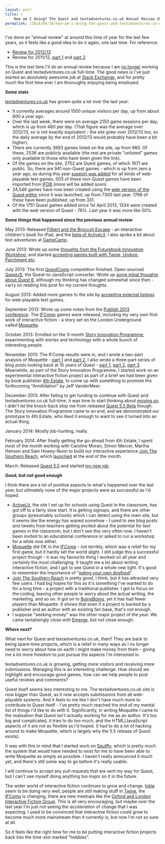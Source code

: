 ```yaml
---
layout: post
title: >
    How am I doing? The Quest and textadventures.co.uk Annual Review 2013/14
permalink: /2014/04/10/how-am-i-doing-the-quest-and-textadventures-co-uk-annual-review-201314/
---
```

I've done an "annual review" at around this time of year for the last few years, so it feels like a good idea to do it again, one last time. For reference:
<ul>
	<li><a href="http://blog.textadventures.co.uk/2013/05/07/how-am-i-doing-the-quest-annual-review-201213/">Review for 2012/13</a></li>
	<li>Review for 2011/12, <a href="http://blog.textadventures.co.uk/2012/04/03/a-year-of-full-time-questing-part-1/">part 1</a> and <a href="http://blog.textadventures.co.uk/2012/04/04/a-year-of-full-time-questing-part-2-the-appraisal/">part 2</a></li>
</ul>
This is the last time I'll do an annual review because I am <a href="http://blog.textadventures.co.uk/2013/12/16/starting-a-new-chapter/">no longer</a> working on Quest and textadventures.co.uk full-time. The good news is I've just started an absolutely awesome job at <a href="http://stackexchange.com/about/team">Stack Exchange</a>, and for pretty much the first time ever I am thoroughly enjoying being employed.

<strong>Some stats</strong>

<a href="http://textadventures.co.uk">textadventures.co.uk</a> has grown quite a lot over the last year:
<ul>
	<li>It currently averages around 1500 unique visitors per day, up from about 800 a year ago.</li>
	<li>Over the last week, there were on average 2150 game sessions per day, which is up from 480 per day. (That figure was the average over 2012/13, so is not exactly equivalent - the site grew over 2012/13 too, so the daily average by the end of 2012/13 would probably have been a bit higher).</li>
	<li>There are currently 3693 games listed on the site, up from 980. Of these, 2536 are publicly available (the rest are private "unlisted" games only available to those who have been given the link).</li>
	<li>Of the games on the site, 2752 are Quest games, of which 1671 are public. So, there are 941 non-Quest games - which is up from zero a year ago, as during this year <a title="More game listings, and an interactive fiction calendar" href="http://blog.textadventures.co.uk/2013/08/21/more-game-listings-and-an-interactive-fiction-calendar/">support was added</a> for all kinds of web-playable text games. 503 of these non-Quest games have been imported from <a href="http://ifdb.tads.org/">IFDB</a> (more will be added soon).</li>
	<li>24,548 games have now been created using the <a href="http://textadventures.co.uk/create">web version of the Quest editor</a> since it was launched, up from 7300 last year. 1766 of these have been published, up from 331.</li>
	<li>Of the 1751 Quest games added since 1st April 2013, 1334 were created with the web version of Quest - 76%. Last year it was more like 50%.</li>
</ul>
<strong>Some things that happened since the previous annual review</strong>

May 2013: Released <a href="http://blog.textadventures.co.uk/2013/05/19/filbert-and-the-broccoli-escape-an-interactive-childrens-book-for-ipad/">Filbert and the Broccoli Escape</a> - an interactive children's book for iPad, and the <a href="http://blog.textadventures.co.uk/2013/05/15/making-it-easier-to-use-text-adventures-and-quest-in-the-classroom-activelit/">beta of ActiveLit</a>. I also spoke a bit about text adventures at <a href="http://gamecamp.org.uk/">GameCamp</a>.

June 2013: Wrote up some <a href="http://blog.textadventures.co.uk/2013/06/03/the-future-of-digital-stories-thoughts-from-the-futurebook-innovation-workshop-2013/">thoughts from the Futurebook Innovation Workshop</a>, and started <a href="http://blog.textadventures.co.uk/2013/06/11/now-accepting-all-kinds-of-web-based-text-adventure-games/">accepting games built with Twine, Undum, Parchment etc</a>.

July 2013: The first <a href="http://blog.textadventures.co.uk/2013/07/15/questcomp-2013-the-results/">QuestComp</a> competition finished. Open-sourced <a href="https://github.com/textadventures/quest">QuestJS</a>, the Quest-to-JavaScript converter. Wrote up <a href="http://forum.textadventures.co.uk/viewtopic.php?f=15&amp;t=3816">some initial thoughts about Quest 6</a>, although my thinking has changed somewhat since then - carry on reading this post for my current thoughts.

August 2013: Added more games to the site by <a href="http://blog.textadventures.co.uk/2013/08/21/more-game-listings-and-an-interactive-fiction-calendar/">accepting external listings</a> for web-playable text games.

September 2013: Wrote up some notes from the <a href="http://blog.textadventures.co.uk/2013/09/30/notes-from-publish-2013-new-adventures-in-innovation/">Publish 2013 conference</a>. The <a href="http://www.ifcomp.org/">IFComp</a> games were released, including my very own first work of interactive fiction - a story set on the London Underground called <a href="http://textadventures.co.uk/games/view/zbzfpcnknu_vdjog-cbihw/moquette">Moquette</a>.

October 2013: Enrolled on the 3-month <a href="http://www.stellarnetwork.com/development-programme/">Story Innovation Programme</a>, experimenting with stories and technology with a whole bunch of interesting people.

November 2013: The IFComp results were in, and I wrote a two-part analysis of Moquette - <a href="http://blog.textadventures.co.uk/2013/11/19/moquette-in-the-ifcomp-post-mortem-and-review-roundup/">part 1</a> and <a href="http://blog.textadventures.co.uk/2013/11/26/building-moquette-simulating-the-london-underground-and-doing-pretty-things-with-text/">part 2</a>. I also wrote a three-part series of blog posts looking back at 15 years of Quest - <a href="http://blog.textadventures.co.uk/2013/11/07/quest-is-15/">part 1</a>, <a href="http://blog.textadventures.co.uk/2013/11/26/15-years-of-quest-part-2-1999-2000/">part 2</a>, <a href="http://blog.textadventures.co.uk/2013/11/27/15-years-of-quest-part-3-2000-2004-experimenting-with-multi-player/">part 3</a>. Meanwhile, as part of the Story Innovation Programme, I started work on an experimental interactive fiction project as part of a brief we had been given by book publisher <a href="http://www.4thestate.co.uk/">4th Estate</a>, to come up with something to promote the forthcoming "Annihilation" by Jeff VanderMeer.

December 2013: After failing to get funding to continue with Quest and textadventures.co.uk full-time, it was time to start thinking about <a href="http://blog.textadventures.co.uk/2013/12/16/starting-a-new-chapter/">moving on</a>. I didn't let the knock-back stop me from released <a href="http://blog.textadventures.co.uk/2013/12/19/quest-5-5-beta-is-now-available/">Quest 5.5 Beta</a> though. The Story Innovation Programme came to an end, and we demonstrated our prototype to 4th Estate, who liked it enough to want to see it turned into an actual thing.

January 2014: Mostly job-hunting, really.

February 2014: After finally getting the go-ahead from 4th Estate, I spent most of the month working with Caroline Moran, Simon Mercer, Martha Henson and Sam Howey-Nunn to build our interactive experience <a href="http://join.thesouthernreach.com">Join The Southern Reach</a>, which <a href="http://www.stellarnetwork.com/project/join-the-southern-reach-stellar-networks-interactive-fiction-for-harper-collins4th-estate/">launched</a> at the end of the month.

March: Released <a href="http://blog.textadventures.co.uk/2014/03/01/quest-5-5-is-now-available/">Quest 5.5</a> and started <a href="http://stackexchange.com/">my new job</a>.

<strong>Good, but not good enough</strong>

I think there are a lot of positive aspects to what's happened over the last year, but ultimately none of the major projects were as successful as I'd hoped.
<ul>
	<li><a href="http://activelit.com">ActiveLit</a>, the site I set up for schools using Quest in the classroom, has got off to a fairly slow start. It is getting signups, and there are other groups (presumably schools) which I can detect using the main site, but it seems like the energy has waned somehow - I used to see blog posts and tweets from teachers getting excited about the potential for text games in the classroom, but I don't see this very often now. I haven't been invited to an educational conference or asked to run a workshop for a while now either.</li>
	<li><a href="http://textadventures.co.uk/games/view/zbzfpcnknu_vdjog-cbihw/moquette">Moquette</a> did OK in the <a href="http://ifcomp.org/comp/2013">IFComp</a> - not terribly, which was a relief for my first game, but it hardly set the world alight. I still judge this a successful project though - it was my favourite thing I worked on all year and certainly the most challenging. It taught me a lot about writing interactive fiction, and I got to see Quest in a whole new light. It's good to remember the importance of "<a href="http://en.wikipedia.org/wiki/Eating_your_own_dog_food">eating your own dogfood</a>".</li>
	<li><a href="http://join.thesouthernreach.com">Join The Southern Reach</a> is pretty good, I think, but it has attracted very few users. I had big hopes for this as it's something I've wanted to do for a long time - a project with a traditional publisher. I got to focus on the coding, leaving other people to worry about the actual writing, the marketing, and so on. It got on to <a href="http://boingboing.net/2014/03/31/text-adventure-based-on-jeff-v.html">BoingBoing</a>, yet it has had fewer players than Moquette. It shows that even if a project is backed by a publisher and an author with an existing fan base, that's not enough.</li>
	<li>I suppose "seeking money" was the other major project of the year. We came tantalisingly close with <a href="http://www.emergeventurelab.com/">Emerge</a>, but not close enough.</li>
</ul>
<strong>Where next?</strong>

What next for Quest and textadventures.co.uk, then? They are back to being spare-time projects, which is a relief in many ways as I no longer need to worry about how on earth I might make money from them - giving me a lot more freedom to just pursue the aspects I'm interested in.

textadventures.co.uk is growing, getting more visitors and receiving more submissions. Managing this is an interesting challenge. How should we highlight and encourage good games, how can we help people to post useful reviews and comments?

Quest itself seems less interesting to me. The textadventures.co.uk site is now bigger than Quest, as it now accepts submissions from all web-playable systems. And it feels to me like I don't have much more to contribute to Quest itself - I've pretty much reached the end of my mental list of things I'd like to do with it. Significantly, in writing Moquette I came to the realisation that Quest isn't actually working for me as an author. It's too big and complicated, it tries to do too much, and the HTML/JavaScript aspects of it are not as flexible as I'd hoped. (I had to do a lot of hacking around to make Moquette, which is largely why the 5.5 release of Quest exists).

It was with this in mind that I started work on <a href="https://github.com/textadventures/squiffy">Squiffy</a>, which is pretty much the system that would have needed to exist for me to have been able to write Moquette as simply as possible. I haven't really announced it much yet, and there's still some way to go before it's really usable.

I will continue to accept any pull requests that are sent my way for Quest, but I can't see myself doing anything too major on it in the future.

The wider world of interactive fiction continues to grow and change. <a href="http://www.inklestudios.com/">Inkle</a> seem to be doing very well, people are still making stuff in <a href="http://twinery.org/">Twine</a>, the <a href="http://ifcomp.org">IFComp</a> is changing, there are new meetups like the <a href="http://www.meetup.com/Oxford-and-London-Interactive-Fiction-Group/">Oxford and London Interactive Fiction Group</a>. This is all very encouraging, but maybe over the last year I'm just not seeing the <em>acceleration</em> of change that I was expecting. I used to be convinced that interactive fiction could grow to become much more mainstream than it currently is, but now I'm not so sure at all.

So it feels like the right time for me to be putting interactive fiction projects back into the time-slot marked "hobbies".